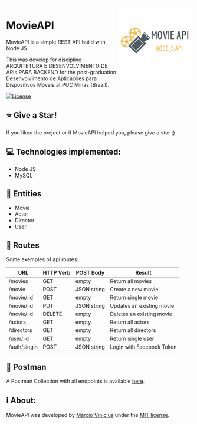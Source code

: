 <img align="right" src="https://github.com/marciovcampos/movieAPI/blob/master/public/images/logo.png"/>

MovieAPI
=====================

MovieAPI is a simple REST API build with Node JS.

This  was develop for discipline ARQUITETURA E DESENVOLVIMENTO DE APIs PARA BACKEND for the post-graduation Desenvolvimento de Aplicações para Dispositivos Móveis at PUC Minas (Brazil).

[![License](https://img.shields.io/github/license/marciovcampos/movieAPI.svg)](LICENSE)

## :star: Give a Star! 
If you liked the project or if MovieAPI helped you, please give a star ;)

## :computer: Technologies implemented: 

- Node JS
- MySQL

## :busts_in_silhouette: Entities 

- Movie
- Actor
- Director
- User

## :twisted_rightwards_arrows: Routes 

Some exemples of api routes:

URL  | HTTP Verb | POST Body | Result 
------------- | ------------- | ------------- | -------------
/movies  | GET  | empty  | Return all movies
/movie  | POST   | JSON string  | Create a new movie
/movie/:id  | GET   | empty  | Return single movie
/movie/:id  | PUT   | JSON string  | Updates an existing movie
/movie/:id  | DELETE   | empty  | Deletes an existing movie
/actors  | GET  | empty  | Return all actors
/directors  | GET  | empty  | Return all directors
/user/:id  | GET  | empty  | Return single user
/auth/singin  | POST  | JSON string  | Login with Facebook Token

## :rocket: Postman 

A Postman Collection with all endpoints is available [here](https://github.com/marciovcampos/movieAPI/blob/master/Movie%20API.postman_collection.json).

## :information_source: About: 
MovieAPI was developed by [Márcio Vinícius](https://github.com/marciovcampos) under the [MIT license](LICENSE).